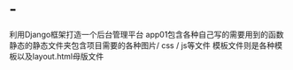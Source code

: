# -
利用Django框架打造一个后台管理平台
app01包含各种自己写的需要用到的函数
静态的静态文件夹包含项目需要的各种图片/ css / js等文件
模板文件则是各种模板以及layout.html母版文件
